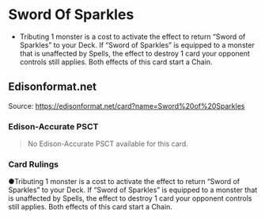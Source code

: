 # Sword Of Sparkles

*   Tributing 1 monster is a cost to activate the effect to return “Sword of Sparkles” to your Deck. If “Sword of Sparkles” is equipped to a monster that is unaffected by Spells, the effect to destroy 1 card your opponent controls still applies. Both effects of this card start a Chain.

## Edisonformat.net

Source: https://edisonformat.net/card?name=Sword%20of%20Sparkles

### Edison-Accurate PSCT

> No Edison-Accurate PSCT available for this card.

### Card Rulings

●Tributing 1 monster is a cost to activate the effect to return “Sword of Sparkles” to your Deck. If “Sword of Sparkles” is equipped to a monster that is unaffected by Spells, the effect to destroy 1 card your opponent controls still applies. Both effects of this card start a Chain.
            